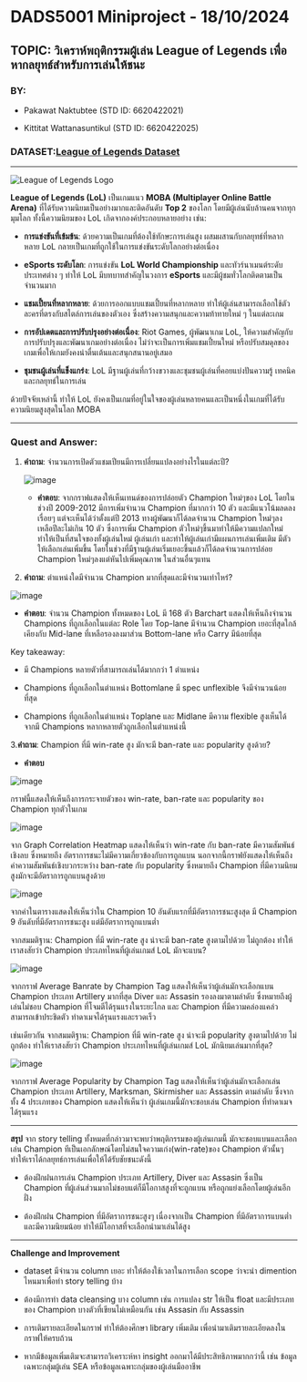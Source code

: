 # DADS5001 Miniproject - 18/10/2024
 
## TOPIC: วิเคราห์พฤติกรรมผู้เล่น League of Legends เพื่อหากลยุทธ์สำหรับการเล่นให้ชนะ
 
### BY:

- Pakawat Naktubtee (STD ID: 6620422021)

- Kittitat Wattanasuntikul (STD ID: 6620422025)
 
### DATASET:[League of Legends Dataset](https://www.kaggle.com/datasets/delfinaoliva/league-of-legends-champspopularity-winrate-kda/data)
 
---

![League of Legends Logo](https://github.com/user-attachments/assets/9eb4573e-0e91-4c84-8dbb-dfe8fdde681b)
 
**League of Legends (LoL)** เป็นเกมแนว **MOBA (Multiplayer Online Battle Arena)** ที่ได้รับความนิยมเป็นอย่างมากและติดอันดับ **Top 2** ของโลก โดยมีผู้เล่นนับล้านคนจากทุกมุมโลก ทั้งนี้ความนิยมของ LoL เกิดจากองค์ประกอบหลายอย่าง เช่น:
 
- **การแข่งขันที่เข้มข้น**: ด้วยความเป็นเกมที่ต้องใช้ทักษะการเล่นสูง ผสมผสานกับกลยุทธ์ที่หลากหลาย LoL กลายเป็นเกมที่ถูกใช้ในการแข่งขันระดับโลกอย่างต่อเนื่อง

- **eSports ระดับโลก**: การแข่งขัน **LoL World Championship** และทัวร์นาเมนต์ระดับประเทศต่าง ๆ ทำให้ LoL มีบทบาทสำคัญในวงการ **eSports** และมีผู้ชมทั่วโลกติดตามเป็นจำนวนมาก

- **แชมเปี้ยนที่หลากหลาย**: ด้วยการออกแบบแชมเปี้ยนที่หลากหลาย ทำให้ผู้เล่นสามารถเลือกใช้ตัวละครที่ตรงกับสไตล์การเล่นของตัวเอง ซึ่งสร้างความสนุกและความท้าทายใหม่ ๆ ในแต่ละเกม

- **การอัปเดตและการปรับปรุงอย่างต่อเนื่อง**: Riot Games, ผู้พัฒนาเกม LoL, ให้ความสำคัญกับการปรับปรุงและพัฒนาเกมอย่างต่อเนื่อง ไม่ว่าจะเป็นการเพิ่มแชมเปี้ยนใหม่ หรือปรับสมดุลของเกมเพื่อให้เกมยังคงน่าตื่นเต้นและสนุกสนานอยู่เสมอ

- **ชุมชนผู้เล่นที่แข็งแกร่ง**: LoL มีฐานผู้เล่นที่กว้างขวางและชุมชนผู้เล่นที่คอยแบ่งปันความรู้ เทคนิค และกลยุทธ์ในการเล่น
 
ด้วยปัจจัยเหล่านี้ ทำให้ LoL ยังคงเป็นเกมที่อยู่ในใจของผู้เล่นหลายคนและเป็นหนึ่งในเกมที่ได้รับความนิยมสูงสุดในโลก MOBA
 
---
 
### Quest and Answer:

1. **คำถาม**: จำนวนการเปิดตัวแชมเปียนมีการเปลี่ยนแปลงอย่างไรในแต่ละปี?
 
   ![image](https://github.com/user-attachments/assets/12f2118f-57a3-4c4f-b07f-fe2ee496b48b)
 
   - **คำตอบ**: จากกราฟแสดงให้เห็นเทนด์ของการปล่อยตัว Champion ใหม่ๆของ LoL โดยในช่วงปี 2009-2012 มีการเพิ่มจำนวน Champion ที่มากกว่า 10 ตัว และมีแนวโน้มลดลงเรื่อยๆ แต่จะเห็นได้ว่าตั้งแต่ปี 2013 ทางผู้พัฒนาก็ได้ลดจำนวน Champion ใหม่ๆลง เหลือปีละไม่เกิน 10 ตัว ซึ่งการเพิ่ม Champion ตัวใหม่ๆขึ้นมาทำให้มีความแปลกใหม่ทำให้เป็นที่สนใจของทั้งผู้เล่นใหม่ ผู้เล่นเก่า และทำให้ผู้เล่นเก่ามีแผนการเล่นเพิ่มเติม มีตัวให้เลือกเล่นเพิ่มขึ้น โดยในช่วงที่มีฐานผู้เล่นเริ่มเยอะขึ้นแล้วก็ได้ลดจำนวนการปล่อย Champion ใหม่ๆลงแต่หันไปเพิ่มคุณภาพ ในส่วนอื่นๆแทน
 
2. **คำถาม**: ตำแหน่งใดมีจำนวน Champion มากที่สุดและมีจำนวนเท่าไหร่?

![image](https://github.com/user-attachments/assets/be498181-8343-4de6-bb4f-510bf218efac)

   - **คำตอบ**: จำนวน Champion ทั้งหมดของ LoL มี 168 ตัว
Barchart แสดงให้เห็นถึงจำนวน Champions ที่ถูกเลือกในแต่ละ Role โดย Top-lane มีจำนวน Champion เยอะที่สุดใกล้เคียงกับ Mid-lane ที่เหลือรองลงมาส่วน Bottom-lane หรือ Carry มีน้อยที่สุด

  Key takeaway:

  - มี Champions หลายตัวที่สามารถเล่นได้มากกว่า 1 ตำแหน่ง

  - Champions ที่ถูกเลือกในตำแหน่ง Bottomlane มี spec unflexible จึงมีจำนวนน้อยที่สุด

  - Champions ที่ถูกเลือกในตำแหน่ง Toplane และ Midlane มีความ flexible สูงเห็นได้จากมี Champions หลากหลายตัวถูกเลือกในตำแหน่งนี้
 

3.**คำถาม**: Champion ที่มี win-rate สูง มักจะมี ban-rate และ popularity สูงด้วย?

   - **คำตอบ**
     
![image](https://github.com/user-attachments/assets/45bc0f58-99ec-4d9c-8e76-6fd129c66b31)

กราฟนี้แสดงให้เห็นถึงการกระจายตัวของ win-rate, ban-rate และ popularity ของ Champion ทุกตัวในเกม

![image](https://github.com/user-attachments/assets/c7be60c0-e531-430d-a62e-776f33cf2273)     

   จาก Graph Correlation Heatmap แสดงให้เห็นว่า win-rate กับ ban-rate มีความสัมพันธ์เชิงลบ ซึ่งหมายถึง อัตราการชนะไม่มีความเกี่ยวข้องกับการถูกแบน 
   นอกจากนี้กราฟยังแสดงให้เห็นถึง ค่าความสัมพันธ์เชิงบวกระหว่าง ban-rate กับ popularity ซึ่งหมายถึง Champion ที่มีความนิยมสูงมักจะมีอัตราการถูกแบนสูงด้วย

![image](https://github.com/user-attachments/assets/719c5678-94eb-443e-9a0e-b19ae4cf2d3c)

จากค่าในตารางแสดงให้เห็นว่าใน Champion 10 อันดับแรกที่มีอัตราการชนะสูงสุด  มี Champion 9 อันดับที่มีอัตราการชนะสูง แต่มีอัตราการถูกแบนต่ำ

จากสมมติฐาน: Champion ที่มี win-rate สูง น่าจะมี ban-rate สูงตามไปด้วย ไม่ถูกต้อง ทำให้เราสงสัยว่า Champion ประเภทไหนที่ผู้เล่นเกมส์ LoL มักจะแบน?

![image](https://github.com/user-attachments/assets/be9e4303-0c3f-42f9-80da-0a29a534012f)

จากกราฟ Average Banrate by Champion Tag แสดงให้เห็นว่าผู้เล่นมักจะเลือกแบน Champion ประเภท Artillery มากที่สุด Diver และ Assasin รองลงมาตามลำดับ ซึ่งหมายถึงผู้เล่นไม่ชอบ Champion ที่โจมตีได้รุนแรงในระยะไกล และ Champion ที่มีความคล่องแคล่ว สามารถเข้าประชิดตัว ทำดาเมจได้รุนแรงและรวดเร็ว

เช่นเดียวกัน จากสมมติฐาน: Champion ที่มี win-rate สูง น่าจะมี popularity สูงตามไปด้วย ไม่ถูกต้อง ทำให้เราสงสัยว่า Champion ประเภทไหนที่ผู้เล่นเกมส์ LoL มักนิยมเล่นมากที่สุด?

![image](https://github.com/user-attachments/assets/9a2fae71-6ca8-45fc-ac8d-2393b380fa46)

จากกราฟ Average Popularity by Champion Tag แสดงให้เห็นว่าผู้เล่นมักจะเลือกเล่น Champion ประเภท Artillery, Marksman, Skirmisher และ Assassin ตามลำดับ ซึ่งจากทั้ง 4 ประเภทของ Champion แสดงให้เห็นว่า ผู้เล่นเกมนี้มักจะชอบเล่น Champion ที่ทำดาเมจได้รุนแรง

---
**สรุป**
จาก story telling ทั้งหมดที่กล่าวมาจะพบว่าพฤติกรรมของผู้เล่นเกมนี้ มักจะชอบแบนและเลือกเล่น Champion ทีเป็นเอกลักษณ์โดยไม่สนใจความเก่ง(win-rate)ของ Champion ตัวนั้นๆ ทำให้เราได้กลยุทธ์การเล่นเพื่อให้ได้รับชัยชนะดังนี้

- ต้องฝึกฝนการเล่น Champion ประเภท Artillery, Diver และ Assasin ซึ่งเป็น Champion ที่ผู้เล่นส่วนมากไม่ชอบแต่ก็มีโอกาสสูงที่จะถูกแบน หรือถูกแย่งเลือกโดยผู้เล่นอีกฝั่ง

- ต้องฝึกฝน Champion ที่มีอัตราการชนะสูงๆ เนื่องจากเป็น Champion ที่มีอัตราการแบนต่ำ และมีความนิยมน้อย ทำให้มีโอกาสที่จะเลือกนำมาเล่นได้สูง

---
**Challenge and Improvement**

- dataset มีจำนวน column เยอะ ทำให้ต้องใช้เวลาในการเลือก scope ว่าจะนำ dimention ไหนมาเพื่อทำ story telling บ้าง

- ต้องมีการทำ data cleansing บาง column เช่น การแปลง str ให้เป็น float และมีประเภทของ Champion บางตัวที่เขียนไม่เหมือนกัน เช่น Assasin กับ Assassin

- การเติมรายละเอียดในกราฟ ทำให้ต้องศึกษา library เพิ่มเติม เพื่อนำมาเติมรายละเอียดลงในกราฟให้ครบถ้วน

- หากมีข้อมูลเพิ่มเติมจะสามารถวิเคราะห์หา insight ออกมาได้มีประสิทธิภาพมากกว่านี้ เช่น ข้อมูลเฉพาะกลุ่มผู้เล่น SEA หรือข้อมูลเฉพาะกลุ่มของผู้เล่นมืออาชีพ

